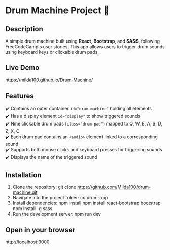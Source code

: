 # Drum Machine Project 🎵

## Description
A simple drum machine built using **React**, **Bootstrap**, and **SASS**, following FreeCodeCamp's user stories. This app allows users to trigger drum sounds using keyboard keys or clickable drum pads.

## Live Demo
https://milda100.github.io/Drum-Machine/

## Features
✔️ Contains an outer container `id="drum-machine"` holding all elements  
✔️ Has a display element `id="display"` to show triggered sounds  
✔️ Nine clickable drum pads (`class="drum-pad"`) mapped to Q, W, E, A, S, D, Z, X, C  
✔️ Each drum pad contains an `<audio>` element linked to a corresponding sound  
✔️ Supports both mouse clicks and keyboard presses for triggering sounds  
✔️ Displays the name of the triggered sound  

## Installation
1. Clone the repository:
git clone https://github.com/Milda100/drum-machine.git
2. Navigate into the project folder:
cd drum-app
3. Install dependencies:
npm install
npm install react-bootstrap bootstrap
npm install -g sass
4. Run the development server:
npm run dev
## Open in your browser
http://localhost:3000

